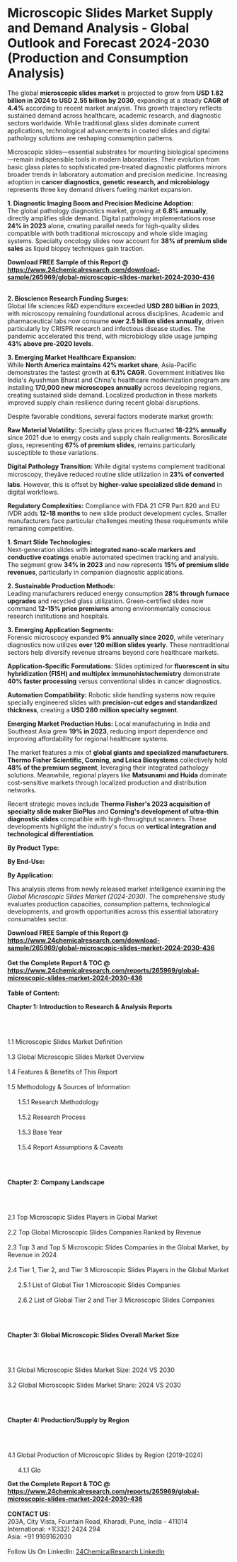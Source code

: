 <h1>Microscopic Slides Market Supply and Demand Analysis - Global Outlook and Forecast 2024-2030 (Production and Consumption Analysis)</h1><p>The global <strong>microscopic slides market</strong> is projected to grow from <strong>USD 1.82 billion in 2024 to USD 2.55 billion by 2030</strong>, expanding at a steady <strong>CAGR of 4.4%</strong> according to recent market analysis. This growth trajectory reflects sustained demand across healthcare, academic research, and diagnostic sectors worldwide. While traditional glass slides dominate current applications, technological advancements in coated slides and digital pathology solutions are reshaping consumption patterns.</p><p>Microscopic slides—essential substrates for mounting biological specimens—remain indispensible tools in modern laboratories. Their evolution from basic glass plates to sophisticated pre-treated diagnostic platforms mirrors broader trends in laboratory automation and precision medicine. Increasing adoption in <strong>cancer diagnostics, genetic research, and microbiology</strong> represents three key demand drivers fueling market expansion.</p><p><strong>1. Diagnostic Imaging Boom and Precision Medicine Adoption:</strong><br>
The global pathology diagnostics market, growing at <strong>6.8% annually</strong>, directly amplifies slide demand. Digital pathology implementations rose <strong>24% in 2023</strong> alone, creating parallel needs for high-quality slides compatible with both traditional microscopy and whole slide imaging systems. Specialty oncology slides now account for <strong>38% of premium slide sales</strong> as liquid biopsy techniques gain traction.</p><div><b>Download FREE Sample of this Report @ 
            <a href="https://www.24chemicalresearch.com/download-sample/265969/global-microscopic-slides-market-2024-2030-436">
            https://www.24chemicalresearch.com/download-sample/265969/global-microscopic-slides-market-2024-2030-436</a></b></div><br><p><strong>2. Bioscience Research Funding Surges:</strong><br>
Global life sciences R&amp;D expenditure exceeded <strong>USD 280 billion in 2023</strong>, with microscopy remaining foundational across disciplines. Academic and pharmaceutical labs now consume <strong>over 2.5 billion slides annually</strong>, driven particularly by CRISPR research and infectious disease studies. The pandemic accelerated this trend, with microbiology slide usage jumping <strong>43% above pre-2020 levels</strong>.</p><p><strong>3. Emerging Market Healthcare Expansion:</strong><br>
While <strong>North America maintains 42% market share</strong>, Asia-Pacific demonstrates the fastest growth at <strong>6.1% CAGR</strong>. Government initiatives like India's Ayushman Bharat and China's healthcare modernization program are installing <strong>170,000 new microscopes annually</strong> across developing regions, creating sustained slide demand. Localized production in these markets improved supply chain resilience during recent global disruptions.</p><p>Despite favorable conditions, several factors moderate market growth:</p><p><strong>Raw Material Volatility:</strong> Specialty glass prices fluctuated <strong>18-22% annually</strong> since 2021 due to energy costs and supply chain realignments. Borosilicate glass, representing <strong>67% of premium slides</strong>, remains particularly susceptible to these variations.</p><p><strong>Digital Pathology Transition:</strong> While digital systems complement traditional microscopy, theyâve reduced routine slide utilization in <strong>23% of converted labs</strong>. However, this is offset by <strong>higher-value specialized slide demand</strong> in digital workflows.</p><p><strong>Regulatory Complexities:</strong> Compliance with FDA 21 CFR Part 820 and EU IVDR adds <strong>12-18 months</strong> to new slide product development cycles. Smaller manufacturers face particular challenges meeting these requirements while remaining competitive.</p><p><strong>1. Smart Slide Technologies:</strong><br>
Next-generation slides with <strong>integrated nano-scale markers and conductive coatings</strong> enable automated specimen tracking and analysis. The segment grew <strong>34% in 2023</strong> and now represents <strong>15% of premium slide revenues</strong>, particularly in companion diagnostic applications.</p><p><strong>2. Sustainable Production Methods:</strong><br>
Leading manufacturers reduced energy consumption <strong>28% through furnace upgrades</strong> and recycled glass utilization. Green-certified slides now command <strong>12-15% price premiums</strong> among environmentally conscious research institutions and hospitals.</p><p><strong>3. Emerging Application Segments:</strong><br>
Forensic microscopy expanded <strong>9% annually since 2020</strong>, while veterinary diagnostics now utilizes <strong>over 120 million slides yearly</strong>. These nontraditional sectors help diversify revenue streams beyond core healthcare markets.</p><p><strong>Application-Specific Formulations:</strong> Slides optimized for <strong>fluorescent in situ hybridization (FISH) and multiplex immunohistochemistry</strong> demonstrate <strong>40% faster processing</strong> versus conventional slides in cancer diagnostics.</p><p><strong>Automation Compatibility:</strong> Robotic slide handling systems now require specially engineered slides with <strong>precision-cut edges and standardized thickness</strong>, creating a <strong>USD 280 million specialty segment</strong>.</p><p><strong>Emerging Market Production Hubs:</strong> Local manufacturing in India and Southeast Asia grew <strong>19% in 2023</strong>, reducing import dependence and improving affordability for regional healthcare systems.</p><p>The market features a mix of <strong>global giants and specialized manufacturers</strong>. <strong>Thermo Fisher Scientific, Corning, and Leica Biosystems</strong> collectively hold <strong>48% of the premium segment</strong>, leveraging their integrated pathology solutions. Meanwhile, regional players like <strong>Matsunami and Huida</strong> dominate cost-sensitive markets through localized production and distribution networks.</p><p>Recent strategic moves include <strong>Thermo Fisher's 2023 acquisition of specialty slide maker BioPlus</strong> and <strong>Corning's development of ultra-thin diagnostic slides</strong> compatible with high-throughput scanners. These developments highlight the industry's focus on <strong>vertical integration and technological differentiation</strong>.</p><p><strong>By Product Type:</strong></p><p><strong>By End-Use:</strong></p><p><strong>By Application:</strong></p><p>This analysis stems from newly released market intelligence examining the <em>Global Microscopic Slides Market (2024-2030)</em>. The comprehensive study evaluates production capacities, consumption patterns, technological developments, and growth opportunities across this essential laboratory consumables sector.</p><div><b>Download FREE Sample of this Report @ 
            <a href="https://www.24chemicalresearch.com/download-sample/265969/global-microscopic-slides-market-2024-2030-436">
            https://www.24chemicalresearch.com/download-sample/265969/global-microscopic-slides-market-2024-2030-436</a></b></div><br><div><b>Get the Complete Report & TOC @ 
            <a href="https://www.24chemicalresearch.com/reports/265969/global-microscopic-slides-market-2024-2030-436">
            https://www.24chemicalresearch.com/reports/265969/global-microscopic-slides-market-2024-2030-436</a></b></div><br>
            <b>Table of Content:</b><p><p><strong>Chapter 1: Introduction to Research &amp; Analysis Reports</strong></p><br />
<br />
<p>1.1 Microscopic Slides  Market Definition<br /><br />
1.3 Global Microscopic Slides  Market Overview<br /><br />
1.4 Features &amp; Benefits of This Report<br /><br />
1.5 Methodology &amp; Sources of Information<br /><br />
&nbsp;&nbsp;&nbsp;&nbsp;&nbsp; 1.5.1 Research Methodology<br /><br />
&nbsp;&nbsp;&nbsp;&nbsp;&nbsp; 1.5.2 Research Process<br /><br />
&nbsp;&nbsp;&nbsp;&nbsp;&nbsp; 1.5.3 Base Year<br /><br />
&nbsp;&nbsp;&nbsp;&nbsp;&nbsp; 1.5.4 Report Assumptions &amp; Caveats</p><br />
<br />
<p><strong>Chapter 2: Company Landscape</strong></p><br />
<br />
<p>2.1 Top Microscopic Slides  Players in Global Market<br /><br />
2.2 Top Global Microscopic Slides  Companies Ranked by Revenue<br /><br />
2.3 Top 3 and Top 5 Microscopic Slides  Companies in the Global Market, by Revenue in 2024<br /><br />
2.4 Tier 1, Tier 2, and Tier 3 Microscopic Slides  Players in the Global Market<br /><br />
&nbsp;&nbsp;&nbsp;&nbsp;&nbsp; 2.5.1 List of Global Tier 1 Microscopic Slides  Companies<br /><br />
&nbsp;&nbsp;&nbsp;&nbsp;&nbsp; 2.6.2 List of Global Tier 2 and Tier 3 Microscopic Slides  Companies</p><br />
<br />
<p><strong>Chapter 3: Global Microscopic Slides  Overall Market Size</strong></p><br />
<br />
<p>3.1 Global Microscopic Slides  Market Size: 2024 VS 2030<br /><br />
3.2 Global Microscopic Slides  Market Share: 2024 VS 2030</p><br />
<br />
<p><strong>Chapter 4: Production/Supply by Region</strong></p><br />
<br />
<p>4.1 Global Production of Microscopic Slides  by Region (2019-2024)<br /><br />
&nbsp;&nbsp;&nbsp;&nbsp;&nbsp; 4.1.1 Glo</p><div><b>Get the Complete Report & TOC @ 
            <a href="https://www.24chemicalresearch.com/reports/265969/global-microscopic-slides-market-2024-2030-436">
            https://www.24chemicalresearch.com/reports/265969/global-microscopic-slides-market-2024-2030-436</a></b></div><br><b>CONTACT US:</b><br>
            203A, City Vista, Fountain Road, Kharadi, Pune, India - 411014<br>
            International: +1(332) 2424 294<br>
            Asia: +91 9169162030 <br><br>
            Follow Us On LinkedIn: <a href="https://www.linkedin.com/company/24chemicalresearch/">24ChemicalResearch LinkedIn</a>